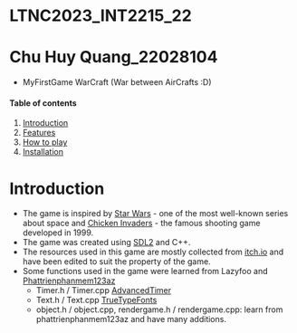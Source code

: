 # LTNC2023_INT2215_22
# Chu Huy Quang_22028104
* MyFirstGame WarCraft (War between AirCrafts :D)
#### Table of contents
1. [Introduction](#introduction)
2. [Features](#features)
3. [How to play](#play)
4. [Installation](#installation)

# Introduction <a name="introduction"></a>
* The game is inspired by [Star Wars](https://en.wikipedia.org/wiki/Star_Wars) - one of the most well-known series about space and [Chicken Invaders](https://en.wikipedia.org/wiki/Chicken_Invaders) - the famous shooting game developed in 1999.
* The game was created using [SDL2](https://www.libsdl.org/) and C++.
* The resources used in this game are mostly collected from [itch.io](https://itch.io/game-assets) and have been edited to suit the property of the game.
* Some functions used in the game were learned from Lazyfoo and [Phattrienphanmem123az](http://phattrienphanmem123az.com/)
  * Timer.h / Timer.cpp [AdvancedTimer](https://lazyfoo.net/tutorials/SDL/23_advanced_timers/index.php)
  * Text.h / Text.cpp  [TrueTypeFonts](https://lazyfoo.net/tutorials/SDL/16_true_type_fonts/index.php)
  * object.h / object.cpp, rendergame.h / rendergame.cpp: learn from phattrienphanmem123az and have many additions.
  
